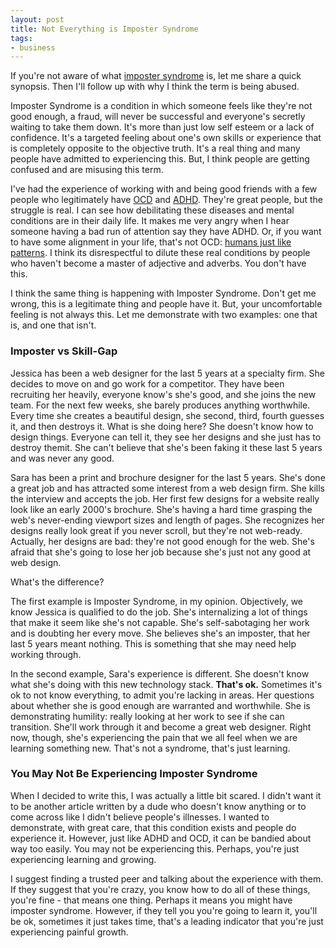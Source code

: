```yaml
---
layout: post
title: Not Everything is Imposter Syndrome
tags:
- business
---
```

If you're not aware of what [imposter syndrome](https://en.wikipedia.org/wiki/Impostor_syndrome) is, let me share a quick synopsis.  Then I'll follow up with why I think the term is being abused.

Imposter Syndrome is a condition in which someone feels like they're not good enough, a fraud, will never be successful and everyone's secretly waiting to take them down.  It's more than just low self esteem or a lack of confidence. It's a targeted feeling about one's own skills or experience that is completely opposite to the objective truth. It's a real thing and many people have admitted to experiencing this.  But, I think people are getting confused and are misusing this term.

I've had the experience of working with and being good friends with a few people who legitimately have [OCD](https://www.nimh.nih.gov/health/topics/obsessive-compulsive-disorder-ocd/index.shtml) and [ADHD](https://www.nimh.nih.gov/health/topics/attention-deficit-hyperactivity-disorder-adhd/index.shtml).  They're great people, but the struggle is real. I can see how debilitating these diseases and mental conditions are in their daily life. It makes me very angry when I hear someone having a bad run of attention say they have ADHD. Or, if you want to have some alignment in your life, that's not OCD: [humans just like patterns](https://www.ncbi.nlm.nih.gov/pmc/articles/PMC4141622/).  I think its disrespectful to dilute these real conditions by people who haven't become a master of adjective and adverbs. You don't have this.

I think the same thing is happening with Imposter Syndrome.  Don't get me wrong, this is a legitimate thing and people have it.  But, your uncomfortable feeling is not always this.  Let me demonstrate with two examples: one that is, and one that isn't.

### Imposter vs Skill-Gap

Jessica has been a web designer for the last 5 years at a specialty firm.  She decides to move on and go work for a competitor. They have been recruiting her heavily, everyone know's she's good, and she joins the new team. For the next few weeks, she barely produces anything worthwhile.  Every time she creates a beautiful design, she second, third, fourth guesses it, and then destroys it.  What is she doing here? She doesn't know how to design things.  Everyone can tell it, they see her designs and she just has to destroy themit.  She can't believe that she's been faking it these last 5 years and was never any good.

Sara has been a print and brochure designer for the last 5 years.  She's done a great job and has attracted some interest from a web design firm.  She kills the interview and accepts the job.  Her first few designs for a website really look like an early 2000's brochure. She's having a hard time grasping the web's never-ending viewport sizes and length of pages.  She recognizes her designs really look great if you never scroll, but they're not web-ready.  Actually, her designs are bad: they're not good enough for the web. She's afraid that she's going to lose her job because she's just not any good at web design.

What's the difference?  

The first example is Imposter Syndrome, in my opinion.  Objectively, we know Jessica is qualified to do the job.  She's internalizing a lot of things that make it seem like she's not capable.  She's self-sabotaging her work and is doubting her every move. She believes she's an imposter, that her last 5 years meant nothing.  This is something that she may need help working through.

In the second example, Sara's experience is different.  She doesn't know what she's doing with this new technology stack.  **That's ok.**  Sometimes it's ok to not know everything, to admit you're lacking in areas.  Her questions about whether she is good enough are warranted and worthwhile.  She is demonstrating humility: really looking at her work to see if she can transition.  She'll work through it and become a great web designer.  Right now, though, she's experiencing the pain that we all feel when we are learning something new.  That's not a syndrome, that's just learning.

### You May Not Be Experiencing Imposter Syndrome

When I decided to write this, I was actually a little bit scared. I didn't want it to be another article written by a dude who doesn't know anything or to come across like I didn't believe people's illnesses. I wanted to demonstrate, with great care, that this condition exists and people do experience it. However, just like ADHD and OCD, it can be bandied about way too easily.  You may not be experiencing this. Perhaps, you're just experiencing learning and growing.

I suggest finding a trusted peer and talking about the experience with them.  If they suggest that you're crazy, you know how to do all of these things, you're fine - that means one thing.  Perhaps it means you might have imposter syndrome.  However, if they tell you you're going to learn it, you'll be ok, sometimes it just takes time, that's a leading indicator that you're just experiencing painful growth.